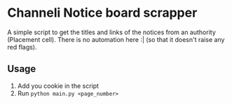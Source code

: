 # Channeli Notice board scrapper
A simple script to get the titles and links of the notices from an authority (Placement cell).
There is no automation here :| (so that it doesn't raise any red flags).

## Usage
1. Add you cookie in the script
2. Run `python main.py <page_number>`
